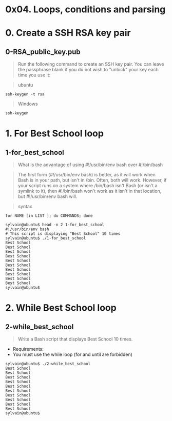 # 0x04. Loops, conditions and parsing

# 0. Create a SSH RSA key pair

## 0-RSA_public_key.pub


> Run the following command to create an SSH key pair. You can leave the passphrase blank if you do not wish to "unlock" your key each time you use it:

> ubuntu
```
ssh-keygen -t rsa
```

>Windows
```
ssh-keygen
```

# 1. For Best School loop
## 1-for_best_school

> What is the advantage of using #!/usr/bin/env bash over #!/bin/bash

> The first form (#!/usr/bin/env bash) is better, as it will work when Bash is in your path, but isn't in /bin. Often, both will work. However, if your script runs on a system where /bin/bash isn't Bash (or isn't a symlink to it), then #!/bin/bash won't work as it isn't in that location, but #!/usr/bin/env bash will.

> syntax 
```
for NAME [in LIST ]; do COMMANDS; done
```

```
sylvain@ubuntu$ head -n 2 1-for_best_school 
#!/usr/bin/env bash
# This script is displaying "Best School" 10 times
sylvain@ubuntu$ ./1-for_best_school 
Best School
Best School
Best School
Best School
Best School
Best School
Best School
Best School
Best School
Best School
sylvain@ubuntu$ 
```

# 2. While Best School loop
## 2-while_best_school
> Write a Bash script that displays Best School 10 times.
- Requirements:
- You must use the while loop (for and until are forbidden)

```
sylvain@ubuntu$ ./2-while_best_school
Best School
Best School
Best School
Best School
Best School
Best School
Best School
Best School
Best School
Best School
sylvain@ubuntu$ 
```
